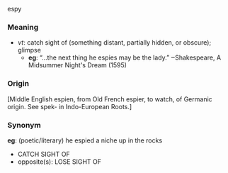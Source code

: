 espy
### Meaning
+ _vt_: catch sight of (something distant, partially hidden, or obscure); glimpse
	+ __eg__: “…the next thing he espies may be the lady.” ‒Shakespeare, A Midsummer Night's Dream (1595)

### Origin

[Middle English espien, from Old French espier, to watch, of Germanic origin. See spek- in Indo-European Roots.]

### Synonym

__eg__: (poetic/literary) he espied a niche up in the rocks

+ CATCH SIGHT OF
+ opposite(s): LOSE SIGHT OF


